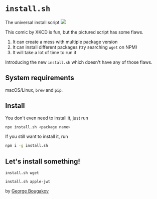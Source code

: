 # `install.sh`
The universal install script
![](https://imgs.xkcd.com/comics/universal_install_script.png)

This comic by XKCD is fun, but the pictured script has some flaws.
1. It can create a mess with multiple package version
2. It can install different packages (try searching `wget` on NPM)
3. It will take a lot of time to run it

Introducing the new `install.sh` which doesn't have any of those flaws.

## System requirements
macOS/Linux, `brew` and `pip`.

## Install
You don't even need to install it, just run
```sh
npx install.sh <package name>
```

If you still want to install it, run
```sh
npm i -g install.sh
```

## Let's install something!
```
install.sh wget
```

```
install.sh apple-jwt
```

by [George Bougakov](https://bygeorgenet.me)